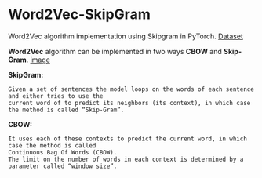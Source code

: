 # Word2Vec-SkipGram
Word2Vec algorithm implementation using Skipgram in PyTorch. [Dataset](https://help.github.com/en/articles/basic-writing-and-formatting-syntax)

**Word2Vec** algorithm can be implemented in two ways **CBOW** and **Skip-Gram**. [image](./word2vec_architectures.png)

**SkipGram:**
```
Given a set of sentences the model loops on the words of each sentence and either tries to use the 
current word of to predict its neighbors (its context), in which case the method is called “Skip-Gram”.
```
**CBOW:** 
```
It uses each of these contexts to predict the current word, in which case the method is called 
Continuous Bag Of Words (CBOW). 
The limit on the number of words in each context is determined by a parameter called “window size”.
```
